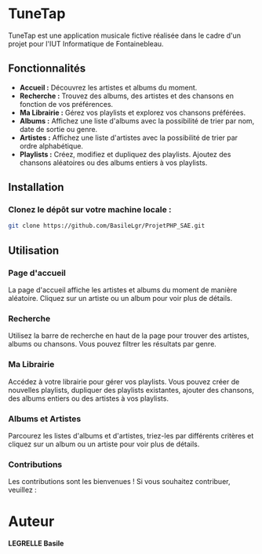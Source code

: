 # __TuneTap__

TuneTap est une application musicale fictive réalisée dans le cadre d'un projet pour l'IUT Informatique de Fontainebleau.

## __Fonctionnalités__

- **Accueil :** Découvrez les artistes et albums du moment.
- **Recherche :** Trouvez des albums, des artistes et des chansons en fonction de vos préférences.
- **Ma Librairie :** Gérez vos playlists et explorez vos chansons préférées.
- **Albums :** Affichez une liste d'albums avec la possibilité de trier par nom, date de sortie ou genre.
- **Artistes :** Affichez une liste d'artistes avec la possibilité de trier par ordre alphabétique.
- **Playlists :** Créez, modifiez et dupliquez des playlists. Ajoutez des chansons aléatoires ou des albums entiers à vos playlists.

## __Installation__

### Clonez le dépôt sur votre machine locale :

```bash
git clone https://github.com/BasileLgr/ProjetPHP_SAE.git
```

## __Utilisation__

### __Page d'accueil__

La page d'accueil affiche les artistes et albums du moment de manière aléatoire. Cliquez sur un artiste ou un album pour voir plus de détails.

### __Recherche__

Utilisez la barre de recherche en haut de la page pour trouver des artistes, albums ou chansons. Vous pouvez filtrer les résultats par genre.

### __Ma Librairie__

Accédez à votre librairie pour gérer vos playlists. Vous pouvez créer de nouvelles playlists, dupliquer des playlists existantes, ajouter des chansons, des albums entiers ou des artistes à vos playlists.

### __Albums et Artistes__

Parcourez les listes d'albums et d'artistes, triez-les par différents critères et cliquez sur un album ou un artiste pour voir plus de détails.

### __Contributions__

Les contributions sont les bienvenues ! Si vous souhaitez contribuer, veuillez :

# __Auteur__

**LEGRELLE Basile**
